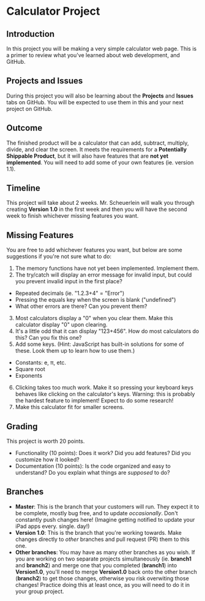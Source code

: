 # Calculator Project

## Introduction
In this project you will be making a very simple calculator web page. This is a primer to review what you've learned about web development, and GitHub.

## Projects and Issues
During this project you will also be learning about the **Projects** and **Issues** tabs on GitHub. You will be expected to use them in this and your next project on GitHub.

## Outcome
The finished product will be a calculator that can add, subtract, multiply, divide, and clear the screen. It meets the requirements for a **Potentially Shippable Product**, but it will also have features that are **not yet implemented**. You will need to add some of your own features (ie. version 1.1).

## Timeline
This project will take about 2 weeks. Mr. Scheuerlein will walk you through creating **Version 1.0** in the first week and then you will have the second week to finish whichever missing features you want.

## Missing Features
You are free to add whichever features you want, but below are some suggestions if you're not sure what to do:

1. The memory functions have not yet been implemented. Implement them.
2. The try/catch will display an error message for invalid input, but could you prevent invalid input in the first place?
  - Repeated decimals (ie. "1.2.3+4" = "Error")
  - Pressing the equals key when the screen is blank ("undefined")
  - What other errors are there? Can you prevent them?
3. Most calculators display a "0" when you clear them. Make this calculator display "0" upon clearing.
4. It's a little odd that it can display "123+456". How do most calculators do this? Can you fix this one?
5. Add some keys. (Hint: JavaScript has built-in solutions for some of these. Look them up to learn how to use them.)
  - Constants: e, π, etc.
  - Square root
  - Exponents
6. Clicking takes too much work. Make it so pressing your keyboard keys behaves like clicking on the calculator's keys. Warning: this is probably the hardest feature to implement! Expect to do some research!
7. Make this calculator fit for smaller screens.

## Grading
This project is worth 20 points.
- Functionality (10 points): Does it work? Did you add features? Did you customize how it looked?
- Documentation (10 points): Is the code organized and easy to understand? Do you explain what things are *supposed* to do?

## Branches
- **Master**: This is the branch that your customers will run. They expect it to be complete, mostly bug free, and to update *occasionally*. Don't constantly push changes here! (Imagine getting notified to update your iPad apps every. single. day!)
- **Version 1.0**: This is the branch that you're working towards. Make changes directly to *other* branches and pull request (PR) them to this one.
- **Other branches**: You may have as many other branches as you wish. If you are working on two separate projects simultaneously (ie. **branch1** and **branch2**) and merge one that you completed (**branch1**) into **Version1.0**, you'll need to merge **Version1.0** back onto the other branch (**branch2**) to get those changes, otherwise you risk overwiting those changes! Practice doing this at least once, as you will need to do it in your group project.
